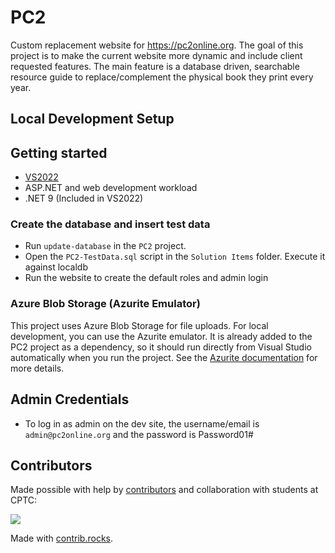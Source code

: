 # PC2
Custom replacement website for https://pc2online.org. The goal of this project is to make the current website more dynamic and include client requested features. The main feature is a
database driven, searchable resource guide to replace/complement the physical book they print every year.

## Local Development Setup

## Getting started
- [VS2022](https://visualstudio.microsoft.com/)
- ASP.NET and web development workload
- .NET 9 (Included in VS2022)

### Create the database and insert test data
- Run ```update-database``` in the ```PC2``` project. 
- Open the ```PC2-TestData.sql``` script in the ```Solution Items``` folder. Execute it against localdb
- Run the website to create the default roles and admin login

### Azure Blob Storage (Azurite Emulator)

This project uses Azure Blob Storage for file uploads. For local development, you can use the Azurite emulator. It
is already added to the PC2 project as a dependency, so it should run directly from Visual Studio automatically when you run the project.
See the [Azurite documentation](https://learn.microsoft.com/en-us/azure/storage/common/storage-use-azurite?tabs=visual-studio) for more details.

## Admin Credentials
- To log in as admin on the dev site, the username/email is `admin@pc2online.org` and the password is Password01#

## Contributors

Made possible with help by [contributors](https://github.com/SpeakingInBits/PC2/graphs/contributors) and collaboration with students at CPTC:

<a href="https://github.com/speakinginbits/pc2/graphs/contributors">
  <img src="https://contrib.rocks/image?repo=speakinginbits/pc2" />
</a>

Made with [contrib.rocks](https://contrib.rocks).
